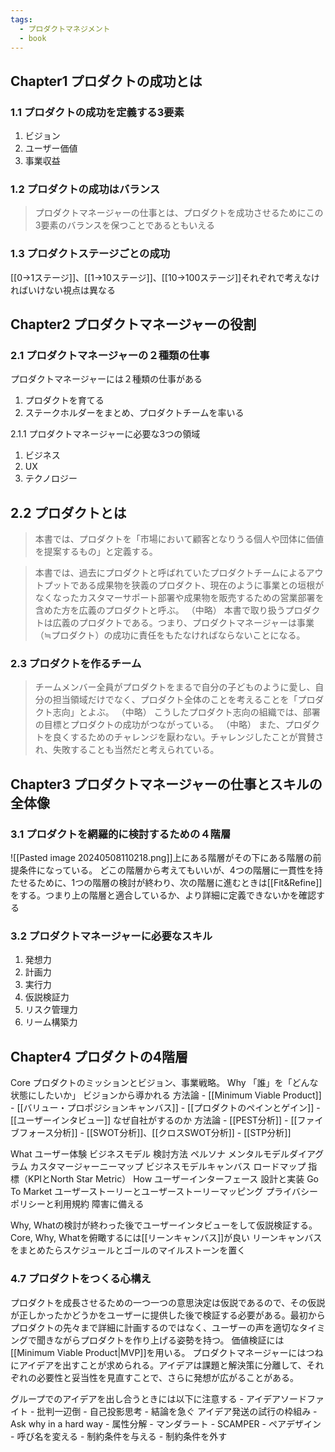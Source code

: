 ```yaml
---
tags:
  - プロダクトマネジメント
  - book
---
```

## Chapter1 プロダクトの成功とは
### 1.1 プロダクトの成功を定義する3要素
1. ビジョン
2. ユーザー価値
3. 事業収益
### 1.2 プロダクトの成功はバランス
> プロダクトマネージャーの仕事とは、プロダクトを成功させるためにこの3要素のバランスを保つことであるともいえる
### 1.3 プロダクトステージごとの成功
[[0→1ステージ]]、[[1→10ステージ]]、[[10→100ステージ]]それぞれで考えなければいけない視点は異なる

## Chapter2 プロダクトマネージャーの役割
### 2.1 プロダクトマネージャーの２種類の仕事
プロダクトマネージャーには２種類の仕事がある
1. プロダクトを育てる
2. ステークホルダーをまとめ、プロダクトチームを率いる

2.1.1 プロダクトマネージャーに必要な3つの領域
1. ビジネス
2. UX
3. テクノロジー
## 2.2 プロダクトとは
> 本書では、プロダクトを「市場において顧客となりうる個人や団体に価値を提案するもの」と定義する。

> 本書では、過去にプロダクトと呼ばれていたプロダクトチームによるアウトプットである成果物を狭義のプロダクト、現在のように事業との垣根がなくなったカスタマーサポート部署や成果物を販売するための営業部署を含めた方を広義のプロダクトと呼ぶ。
> （中略）
> 本書で取り扱うプロダクトは広義のプロダクトである。つまり、プロダクトマネージャーは事業（≒プロダクト）の成功に責任をもたなければならないことになる。

### 2.3 プロダクトを作るチーム
> チームメンバー全員がプロダクトをまるで自分の子どものように愛し、自分の担当領域だけでなく、プロダクト全体のことを考えることを「プロダクト志向」とよぶ。
> （中略）
> こうしたプロダクト志向の組織では、部署の目標とプロダクトの成功がつながっている。
> （中略）
> また、プロダクトを良くするためのチャレンジを厭わない。チャレンジしたことが賞賛され、失敗することも当然だと考えられている。


## Chapter3 プロダクトマネージャーの仕事とスキルの全体像
### 3.1 プロダクトを網羅的に検討するための４階層
![[Pasted image 20240508110218.png]]上にある階層がその下にある階層の前提条件になっている。
どこの階層から考えてもいいが、4つの階層に一貫性を持たせるために、1つの階層の検討が終わり、次の階層に進むときは[[Fit&Refine]]をする。つまり上の階層と適合しているか、より詳細に定義できないかを確認する
### 3.2 プロダクトマネージャーに必要なスキル
1. 発想力
2. 計画力
3. 実行力
4. 仮説検証力
5. リスク管理力
6. リーム構築力
## Chapter4 プロダクトの4階層
Core
	プロダクトのミッションとビジョン、事業戦略。
Why
	「誰」を「どんな状態にしたいか」
		ビジョンから導かれる
		方法論
			- [[Minimum Viable Product]]
			- [[バリュー・プロポジションキャンバス]]
			- [[プロダクトのペインとゲイン]]
			- [[ユーザーインタビュー]]
	なぜ自社がするのか
		方法論
			- [[PEST分析]]
			- [[ファイブフォース分析]]
			- [[SWOT分析]]、[[クロスSWOT分析]]
			- [[STP分析]]
		
What
	ユーザー体験
	ビジネスモデル
	検討方法
		ペルソナ
		メンタルモデルダイアグラム
		カスタマージャーニーマップ
		ビジネスモデルキャンバス
		ロードマップ
		指標（KPIとNorth Star Metric）
How
	ユーザーインターフェース
	設計と実装
	Go To Market
		ユーザーストーリーとユーザーストーリーマッピング
		プライバシーポリシーと利用規約
		障害に備える

Why, Whatの検討が終わった後でユーザーインタビューをして仮説検証する。
Core, Why, Whatを俯瞰するには[[リーンキャンバス]]が良い
リーンキャンバスをまとめたらスケジュールとゴールのマイルストーンを置く
### 4.7 プロダクトをつくる心構え
プロダクトを成長させるための一つ一つの意思決定は仮説であるので、その仮説が正しかったかどうかをユーザーに提供した後で検証する必要がある。最初からプロダクトの先々まで詳細に計画するのではなく、ユーザーの声を適切なタイミングで聞きながらプロダクトを作り上げる姿勢を持つ。
価値検証には[[Minimum Viable Product|MVP]]を用いる。
プロダクトマネージャーにはつねにアイデアを出すことが求められる。アイデアは課題と解決策に分離して、それぞれの必要性と妥当性を見直すことで、さらに発想が広がることがある。

グループでのアイデアを出し合うときには以下に注意する
	- アイデアソードファイト
	- 批判一辺倒
	- 自己投影思考
	- 結論を急ぐ
アイデア発送の試行の枠組み
	- Ask why in a hard way
	- 属性分解
	- マンダラート
	- SCAMPER
	- ペアデザイン
	- 呼び名を変える
	- 制約条件を与える
	- 制約条件を外す